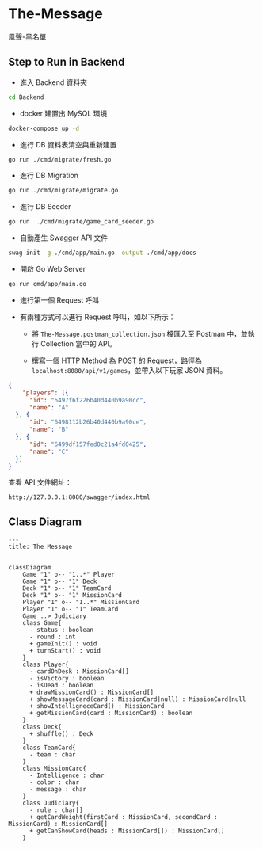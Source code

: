 # The-Message
風聲-黑名單

## Step to Run in Backend

- 進入 Backend 資料夾
```bash
cd Backend
```

- docker 建置出 MySQL 環境
```bash
docker-compose up -d
```

- 進行 DB 資料表清空與重新建置
```bash
go run ./cmd/migrate/fresh.go
```

- 進行 DB Migration
```bash
go run ./cmd/migrate/migrate.go
```

- 進行 DB Seeder
```bash
go run  ./cmd/migrate/game_card_seeder.go
```

- 自動產生 Swagger API 文件
```bash
swag init -g ./cmd/app/main.go -output ./cmd/app/docs
```

- 開啟 Go Web Server
```bash
go run cmd/app/main.go
```

- 進行第一個 Request 呼叫

 - 有兩種方式可以進行 Request 呼叫，如以下所示：

   - 將 `The-Message.postman_collection.json` 檔匯入至 Postman 中，並執行 Collection 當中的 API。

   - 撰寫一個 HTTP Method 為 POST 的 Request，路徑為 `localhost:8080/api/v1/games`，並帶入以下玩家 JSON 資料。
  ```json
  {
      "players": [{
        "id": "6497f6f226b40d440b9a90cc",
        "name": "A"
    }, {
        "id": "6498112b26b40d440b9a90ce",
        "name": "B"
    }, {
        "id": "6499df157fed0c21a4fd0425",
        "name": "C"
    }]
  }
  ```

查看 API 文件網址：
```
http://127.0.0.1:8080/swagger/index.html
```

## Class Diagram

```mermaid
---
title: The Message
---

classDiagram
    Game "1" o-- "1..*" Player
    Game "1" o-- "1" Deck
    Deck "1" o-- "1" TeamCard
    Deck "1" o-- "1" MissionCard
    Player "1" o-- "1..*" MissionCard
    Player "1" o-- "1" TeamCard
    Game ..> Judiciary
    class Game{
      - status : boolean
      - round : int
      + gameInit() : void
      + turnStart() : void
    }
    class Player{
      - cardOnDesk : MissionCard[]
      - isVictory : boolean
      - isDead : boolean
      + drawMissionCard() : MissionCard[]
      + showMessageCard(card : MissionCard|null) : MissionCard|null
      + showIntelligneceCard() : MissionCard
      + getMissionCard(card : MissionCard) : boolean
    }
    class Deck{
      + shuffle() : Deck
    }
    class TeamCard{
      - team : char
    }
    class MissionCard{
      - Intelligence : char
      - color : char
      - message : char
    }
    class Judiciary{
      - rule : char[]
      + getCardWeight(firstCard : MissionCard, secondCard : MissionCard) : MissionCard[]
      + getCanShowCard(heads : MissionCard[]) : MissionCard[]
    }
```
